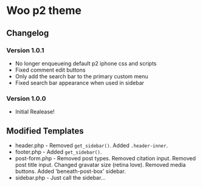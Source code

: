 # Woo p2 theme

## Changelog

### Version 1.0.1
* No longer enqueueing default p2 iphone css and scripts
* Fixed comment edit buttons
* Only add the search bar to the primary custom menu
* Fixed search bar appearance when used in sidebar

### Version 1.0.0
* Initial Realease!

## Modified Templates
* header.php - Removed `get_sidebar()`. Added `.header-inner`.
* footer.php - Added `get_sidebar()`.
* post-form.php - Removed post types. Removed citation input. Removed post title input. Changed gravatar size (retina love). Removed media buttons. Added 'beneath-post-box' sidebar.
* sidebar.php - Just call the sidebar...

